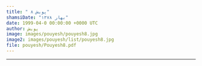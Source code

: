 ```yaml
---
title: " پویش ۸"
shamsiDate: "بهار ۱۳۷۸"
date: 1999-04-0 00:00:00 +0000 UTC
author: پویش
image: images/pouyesh/pouyesh8.jpg
image2: images/pouyesh/list/pouyesh8.jpg
file: pouyesh/Pouyesh8.pdf
---
```


----
